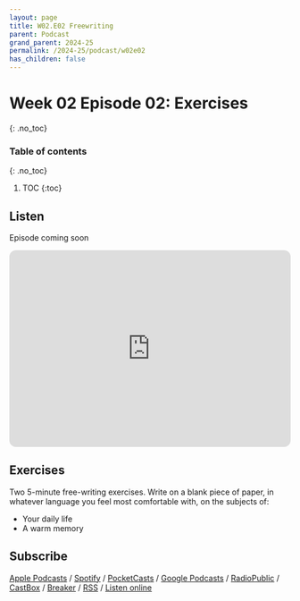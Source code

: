 ```yaml
---
layout: page
title: W02.E02 Freewriting
parent: Podcast
grand_parent: 2024-25
permalink: /2024-25/podcast/w02e02
has_children: false
---
```





# Week 02 Episode 02: Exercises
{: .no_toc}

### Table of contents
{: .no_toc}

1. TOC
{:toc}

## Listen

Episode coming soon

<iframe style="border-radius:12px" src="https://open.spotify.com/embed/episode/10D6gM2wq2x2KaIuKiOnAW?utm_source=generator" width="100%" height="352" frameBorder="0" allowfullscreen="" allow="autoplay; clipboard-write; encrypted-media; fullscreen; picture-in-picture" loading="lazy"></iframe>

## Exercises

Two 5-minute free-writing exercises. Write on a blank piece of paper, in whatever language you feel most comfortable with, on the subjects of:

- Your daily life
- A warm memory



## Subscribe

[Apple Podcasts](https://podcasts.apple.com/gb/podcast/parallel-worlds/id1504529134) / [Spotify](https://open.spotify.com/show/3L3RhKaoqQZoU9fIcLuZjz) / [PocketCasts](https://pca.st/ha20534r) / [Google Podcasts](https://www.google.com/podcasts?feed=aHR0cHM6Ly9hbmNob3IuZm0vcy8xODg0YjAwOC9wb2RjYXN0L3Jzcw%3D%3D) / [RadioPublic](https://radiopublic.com/parallel-worlds-WzVy1K) / [CastBox](https://castbox.fm/channel/id2710471?utm_source=podcaster&utm_medium=dlink&utm_campaign=c_2710471&utm_content=Parallel%20Worlds-CastBox_FM) / [Breaker](https://www.breaker.audio/parallel-worlds) / [RSS](https://anchor.fm/s/1884b008/podcast/rss) / [Listen online](https://anchor.fm/olliepalmer)
